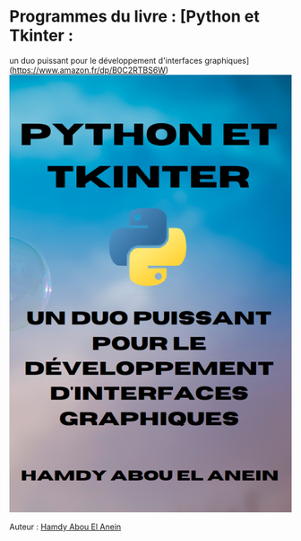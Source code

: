 # Programmes du livre : [Python et Tkinter :
un duo puissant pour le développement d'interfaces graphiques](https://www.amazon.fr/dp/B0C2RTBS6W)      
[![Couverture du livre](livre.png)](https://www.amazon.fr/dp/B0C2RTBS6W)       

Auteur : [Hamdy Abou El Anein](https://www.amazon.fr/Hamdy-Abou-El-Anein/e/B0BM89T88X/ref=aufs_dp_fta_dsk)    

